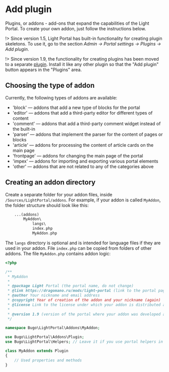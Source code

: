 # Add plugin
Plugins, or addons - add-ons that expand the capabilities of the Light Portal. To create your own addon, just follow the instructions below.

!> Since version 1.5, Light Portal has built-in functionality for creating plugin skeletons. To use it, go to the section _Admin -> Portal settings -> Plugins -> Add plugin_.

!> Since version 1.9, the functionality for creating plugins has been moved to a separate [plugin](https://vexfile.com/download/Rv9J50nCwP). Install it like any other plugin so that the "Add plugin" button appears in the "Plugins" area.

## Choosing the type of addon
Currently, the following types of addons are available:

* 'block' — addons that add a new type of blocks for the portal
* 'editor' — addons that add a third-party editor for different types of content
* 'comment' — addons that add a third-party comment widget instead of the built-in
* 'parser' — addons that implement the parser for the content of pages or blocks
* 'article' — addons for processing the content of article cards on the main page
* 'frontpage' — addons for changing the main page of the portal
* 'impex' — addons for importing and exporting various portal elements
* 'other' — addons that are not related to any of the categories above

## Creating an addon directory
Create a separate folder for your addon files, inside `/Sources/LightPortal/addons`. For example, if your addon is called `MyAddon`, the folder structure should look like this:

```php
    ...(addons)
        MyAddon\
            langs\
            index.php
            MyAddon.php
```

The `langs` directory is optional and is intended for language files if they are used in your addon. File `index.php` can be copied from folders of other addons. The file `MyAddon.php` contains addon logic:

```php
<?php

/**
 * MyAddon
 *
 * @package Light Portal (the portal name, do not change)
 * @link https://dragomano.ru/mods/light-portal (link to the portal page, or to the page of your addon, if it is not included with the portal)
 * @author Your nickname and email address
 * @copyright Year of creation of the addon and your nickname (again)
 * @license Link to the license under which your addon is distributed and the name of the license
 *
 * @version 1.9 (version of the portal where your addon was developed and tested)
 */

namespace Bugo\LightPortal\Addons\MyAddon;

use Bugo\LightPortal\Addons\Plugin;
use Bugo\LightPortal\Helpers; // Leave it if you use portal helpers in your code

class MyAddon extends Plugin
{
    // Used properties and methods
}

```
